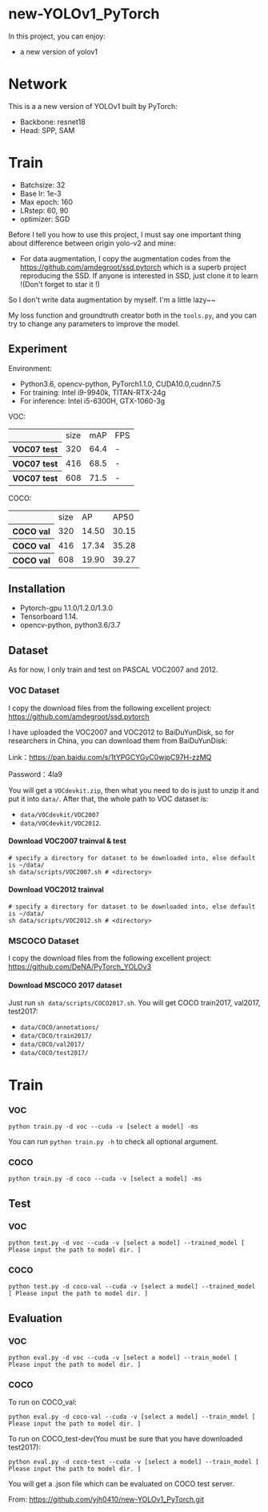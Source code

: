 # new-YOLOv1_PyTorch
In this project, you can enjoy: 
- a new version of yolov1


# Network
This is a a new version of YOLOv1 built by PyTorch:
- Backbone: resnet18
- Head: SPP, SAM

# Train
- Batchsize: 32
- Base lr: 1e-3
- Max epoch: 160
- LRstep: 60, 90
- optimizer: SGD

Before I tell you how to use this project, I must say one important thing about difference between origin yolo-v2 and mine:

- For data augmentation, I copy the augmentation codes from the https://github.com/amdegroot/ssd.pytorch which is a superb project reproducing the SSD. If anyone is interested in SSD, just clone it to learn !(Don't forget to star it !)

So I don't write data augmentation by myself. I'm a little lazy~~

My loss function and groundtruth creator both in the ```tools.py```, and you can try to change any parameters to improve the model.

## Experiment
Environment:

- Python3.6, opencv-python, PyTorch1.1.0, CUDA10.0,cudnn7.5
- For training: Intel i9-9940k, TITAN-RTX-24g
- For inference: Intel i5-6300H, GTX-1060-3g

VOC:
<table><tbody>
<tr><th align="left" bgcolor=#f8f8f8> </th>     <td bgcolor=white> size </td><td bgcolor=white> mAP </td><td bgcolor=white> FPS </td></tr>
<tr><th align="left" bgcolor=#f8f8f8> VOC07 test</th><td bgcolor=white> 320 </td><td bgcolor=white> 64.4 </td><td bgcolor=white> - </td></tr>
<tr><th align="left" bgcolor=#f8f8f8> VOC07 test</th><td bgcolor=white> 416 </td><td bgcolor=white> 68.5 </td><td bgcolor=white> - </td></tr>
<tr><th align="left" bgcolor=#f8f8f8> VOC07 test</th><td bgcolor=white> 608 </td><td bgcolor=white> 71.5 </td><td bgcolor=white> - </td></tr>
</table></tbody>

COCO:
<table><tbody>
<tr><th align="left" bgcolor=#f8f8f8> </th>     <td bgcolor=white> size </td><td bgcolor=white> AP </td><td bgcolor=white> AP50 </tr>
<tr><th align="left" bgcolor=#f8f8f8> COCO val</th><td bgcolor=white> 320 </td><td bgcolor=white> 14.50 </td><td bgcolor=white> 30.15 </td></tr>
<tr><th align="left" bgcolor=#f8f8f8> COCO val</th><td bgcolor=white> 416 </td><td bgcolor=white> 17.34 </td><td bgcolor=white> 35.28 </td></tr>
<tr><th align="left" bgcolor=#f8f8f8> COCO val</th><td bgcolor=white> 608 </td><td bgcolor=white> 19.90 </td><td bgcolor=white> 39.27 </td></tr>
</table></tbody>

## Installation
- Pytorch-gpu 1.1.0/1.2.0/1.3.0
- Tensorboard 1.14.
- opencv-python, python3.6/3.7

## Dataset
As for now, I only train and test on PASCAL VOC2007 and 2012. 

### VOC Dataset
I copy the download files from the following excellent project:
https://github.com/amdegroot/ssd.pytorch

I have uploaded the VOC2007 and VOC2012 to BaiDuYunDisk, so for researchers in China, you can download them from BaiDuYunDisk:

Link：https://pan.baidu.com/s/1tYPGCYGyC0wjpC97H-zzMQ 

Password：4la9

You will get a ```VOCdevkit.zip```, then what you need to do is just to unzip it and put it into ```data/```. After that, the whole path to VOC dataset is:

- ```data/VOCdevkit/VOC2007```
- ```data/VOCdevkit/VOC2012```.

#### Download VOC2007 trainval & test

```Shell
# specify a directory for dataset to be downloaded into, else default is ~/data/
sh data/scripts/VOC2007.sh # <directory>
```

#### Download VOC2012 trainval
```Shell
# specify a directory for dataset to be downloaded into, else default is ~/data/
sh data/scripts/VOC2012.sh # <directory>
```

### MSCOCO Dataset
I copy the download files from the following excellent project:
https://github.com/DeNA/PyTorch_YOLOv3

#### Download MSCOCO 2017 dataset
Just run ```sh data/scripts/COCO2017.sh```. You will get COCO train2017, val2017, test2017:

- ```data/COCO/annotations/```
- ```data/COCO/train2017/```
- ```data/COCO/val2017/```
- ```data/COCO/test2017/```


# Train
### VOC
```Shell
python train.py -d voc --cuda -v [select a model] -ms
```

You can run ```python train.py -h``` to check all optional argument.

### COCO
```Shell
python train.py -d coco --cuda -v [select a model] -ms
```


## Test
### VOC
```Shell
python test.py -d voc --cuda -v [select a model] --trained_model [ Please input the path to model dir. ]
```

### COCO
```Shell
python test.py -d coco-val --cuda -v [select a model] --trained_model [ Please input the path to model dir. ]
```


## Evaluation
### VOC
```Shell
python eval.py -d voc --cuda -v [select a model] --train_model [ Please input the path to model dir. ]
```

### COCO
To run on COCO_val:
```Shell
python eval.py -d coco-val --cuda -v [select a model] --train_model [ Please input the path to model dir. ]
```

To run on COCO_test-dev(You must be sure that you have downloaded test2017):
```Shell
python eval.py -d coco-test --cuda -v [select a model] --train_model [ Please input the path to model dir. ]
```
You will get a .json file which can be evaluated on COCO test server.


From: https://github.com/yjh0410/new-YOLOv1_PyTorch.git

